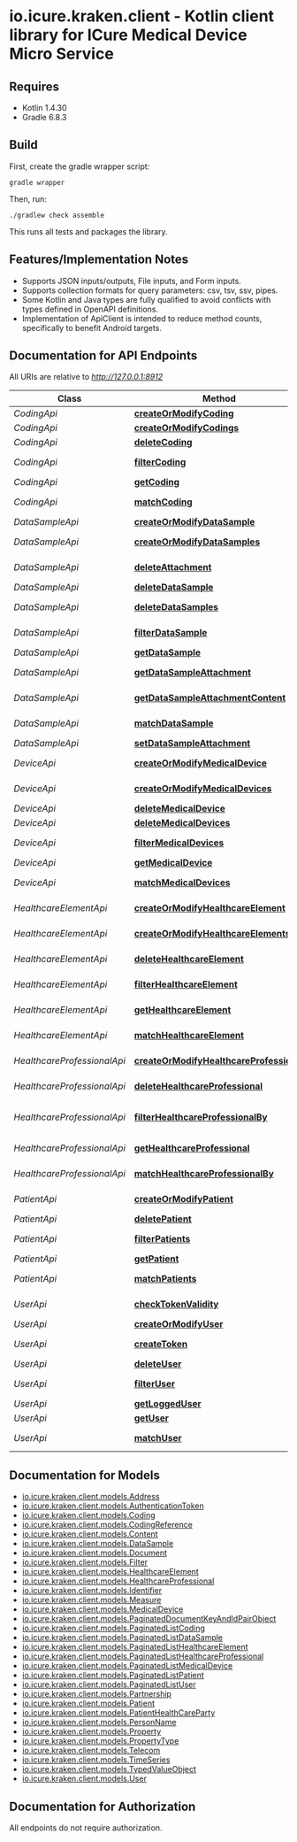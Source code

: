 # io.icure.kraken.client - Kotlin client library for ICure Medical Device Micro Service

## Requires

* Kotlin 1.4.30
* Gradle 6.8.3

## Build

First, create the gradle wrapper script:

```
gradle wrapper
```

Then, run:

```
./gradlew check assemble
```

This runs all tests and packages the library.

## Features/Implementation Notes

* Supports JSON inputs/outputs, File inputs, and Form inputs.
* Supports collection formats for query parameters: csv, tsv, ssv, pipes.
* Some Kotlin and Java types are fully qualified to avoid conflicts with types defined in OpenAPI definitions.
* Implementation of ApiClient is intended to reduce method counts, specifically to benefit Android targets.

<a name="documentation-for-api-endpoints"></a>
## Documentation for API Endpoints

All URIs are relative to *http://127.0.0.1:8912*

Class | Method | HTTP request | Description
------------ | ------------- | ------------- | -------------
*CodingApi* | [**createOrModifyCoding**](docs/CodingApi.md#createormodifycoding) | **PUT** /rest/v2/coding | Create a Coding
*CodingApi* | [**createOrModifyCodings**](docs/CodingApi.md#createormodifycodings) | **PUT** /rest/v2/coding/batch | Create a Coding
*CodingApi* | [**deleteCoding**](docs/CodingApi.md#deletecoding) | **DELETE** /rest/v2/coding/{id} | Delete a Coding
*CodingApi* | [**filterCoding**](docs/CodingApi.md#filtercoding) | **POST** /rest/v2/coding/filter | Find Codings using a filter
*CodingApi* | [**getCoding**](docs/CodingApi.md#getcoding) | **GET** /rest/v2/coding/{id} | Get a Coding
*CodingApi* | [**matchCoding**](docs/CodingApi.md#matchcoding) | **POST** /rest/v2/coding/match | Find Codings using a filter
*DataSampleApi* | [**createOrModifyDataSample**](docs/DataSampleApi.md#createormodifydatasample) | **PUT** /rest/v2/data/sample | Create a DataSample
*DataSampleApi* | [**createOrModifyDataSamples**](docs/DataSampleApi.md#createormodifydatasamples) | **PUT** /rest/v2/data/sample/batch | Create a batch of Data samples
*DataSampleApi* | [**deleteAttachment**](docs/DataSampleApi.md#deleteattachment) | **DELETE** /rest/v2/data/sample/{id}/attachment/{documentId} | Delete a Data sample attachment
*DataSampleApi* | [**deleteDataSample**](docs/DataSampleApi.md#deletedatasample) | **DELETE** /rest/v2/data/sample/{id} | Delete a DataSample
*DataSampleApi* | [**deleteDataSamples**](docs/DataSampleApi.md#deletedatasamples) | **DELETE** /rest/v2/data/sample/batch/{ids} | Delete a batch of Data samples
*DataSampleApi* | [**filterDataSample**](docs/DataSampleApi.md#filterdatasample) | **POST** /rest/v2/data/sample/filter | Find Data samples using a filter
*DataSampleApi* | [**getDataSample**](docs/DataSampleApi.md#getdatasample) | **GET** /rest/v2/data/sample/{id} | Get a DataSample
*DataSampleApi* | [**getDataSampleAttachment**](docs/DataSampleApi.md#getdatasampleattachment) | **GET** /rest/v2/data/sample/{id}/attachment/{documentId} | Get a DataSample attachment metadata
*DataSampleApi* | [**getDataSampleAttachmentContent**](docs/DataSampleApi.md#getdatasampleattachmentcontent) | **GET** /rest/v2/data/sample/{id}/attachment/{documentId}/{attachmentId} | Get a Data sample attachment metadata
*DataSampleApi* | [**matchDataSample**](docs/DataSampleApi.md#matchdatasample) | **POST** /rest/v2/data/sample/match | Find Data samples using a filter
*DataSampleApi* | [**setDataSampleAttachment**](docs/DataSampleApi.md#setdatasampleattachment) | **PUT** /rest/v2/data/sample/{id}/attachment/{documentId} | Create a DataSample
*DeviceApi* | [**createOrModifyMedicalDevice**](docs/DeviceApi.md#createormodifymedicaldevice) | **PUT** /rest/v2/medical/device | Create or update a Device
*DeviceApi* | [**createOrModifyMedicalDevices**](docs/DeviceApi.md#createormodifymedicaldevices) | **PUT** /rest/v2/medical/device/batch | Create or update a batch of Devices
*DeviceApi* | [**deleteMedicalDevice**](docs/DeviceApi.md#deletemedicaldevice) | **DELETE** /rest/v2/medical/device/{id} | Delete a Device
*DeviceApi* | [**deleteMedicalDevices**](docs/DeviceApi.md#deletemedicaldevices) | **POST** /rest/v2/medical/device/batch | Delete Devices
*DeviceApi* | [**filterMedicalDevices**](docs/DeviceApi.md#filtermedicaldevices) | **POST** /rest/v2/medical/device/filter | Find Devices using a filter
*DeviceApi* | [**getMedicalDevice**](docs/DeviceApi.md#getmedicaldevice) | **GET** /rest/v2/medical/device/{id} | Get a Medical Device
*DeviceApi* | [**matchMedicalDevices**](docs/DeviceApi.md#matchmedicaldevices) | **POST** /rest/v2/medical/device/match | Find Devices using a filter
*HealthcareElementApi* | [**createOrModifyHealthcareElement**](docs/HealthcareElementApi.md#createormodifyhealthcareelement) | **PUT** /rest/v2/hce | Create a Healthcare Element
*HealthcareElementApi* | [**createOrModifyHealthcareElements**](docs/HealthcareElementApi.md#createormodifyhealthcareelements) | **PUT** /rest/v2/hce/batch | Create a Healthcare Element
*HealthcareElementApi* | [**deleteHealthcareElement**](docs/HealthcareElementApi.md#deletehealthcareelement) | **DELETE** /rest/v2/hce/{id} | Delete a Healthcare Element
*HealthcareElementApi* | [**filterHealthcareElement**](docs/HealthcareElementApi.md#filterhealthcareelement) | **POST** /rest/v2/hce/filter | Find Healthcare Elements using a filter
*HealthcareElementApi* | [**getHealthcareElement**](docs/HealthcareElementApi.md#gethealthcareelement) | **GET** /rest/v2/hce/{id} | Get a Healthcare Element
*HealthcareElementApi* | [**matchHealthcareElement**](docs/HealthcareElementApi.md#matchhealthcareelement) | **POST** /rest/v2/hce/match | Find Healthcare Elements using a filter
*HealthcareProfessionalApi* | [**createOrModifyHealthcareProfessional**](docs/HealthcareProfessionalApi.md#createormodifyhealthcareprofessional) | **PUT** /rest/v2/healthcareprofessional | Create a HealthcareProfessional
*HealthcareProfessionalApi* | [**deleteHealthcareProfessional**](docs/HealthcareProfessionalApi.md#deletehealthcareprofessional) | **DELETE** /rest/v2/healthcareprofessional/{id} | Delete a HealthcareProfessional
*HealthcareProfessionalApi* | [**filterHealthcareProfessionalBy**](docs/HealthcareProfessionalApi.md#filterhealthcareprofessionalby) | **POST** /rest/v2/healthcareprofessional/filter | Find Healthcare Professional using a filter
*HealthcareProfessionalApi* | [**getHealthcareProfessional**](docs/HealthcareProfessionalApi.md#gethealthcareprofessional) | **GET** /rest/v2/healthcareprofessional/{id} | Get a HealthcareProfessional
*HealthcareProfessionalApi* | [**matchHealthcareProfessionalBy**](docs/HealthcareProfessionalApi.md#matchhealthcareprofessionalby) | **POST** /rest/v2/healthcareprofessional/match | Find Data samples using a filter
*PatientApi* | [**createOrModifyPatient**](docs/PatientApi.md#createormodifypatient) | **PUT** /rest/v2/patient | Create or update a Patient
*PatientApi* | [**deletePatient**](docs/PatientApi.md#deletepatient) | **DELETE** /rest/v2/patient/{id} | Delete a Patient
*PatientApi* | [**filterPatients**](docs/PatientApi.md#filterpatients) | **POST** /rest/v2/patient/filter | Find Patients using a filter
*PatientApi* | [**getPatient**](docs/PatientApi.md#getpatient) | **GET** /rest/v2/patient/{id} | Get a Patient
*PatientApi* | [**matchPatients**](docs/PatientApi.md#matchpatients) | **POST** /rest/v2/patient/match | Find Patients using a filter
*UserApi* | [**checkTokenValidity**](docs/UserApi.md#checktokenvalidity) | **GET** /rest/v2/user/token/{id} | Find Users using a filter
*UserApi* | [**createOrModifyUser**](docs/UserApi.md#createormodifyuser) | **PUT** /rest/v2/user | Create a User
*UserApi* | [**createToken**](docs/UserApi.md#createtoken) | **POST** /rest/v2/user/token/{id} | Find Users using a filter
*UserApi* | [**deleteUser**](docs/UserApi.md#deleteuser) | **DELETE** /rest/v2/user/{id} | Delete a User
*UserApi* | [**filterUser**](docs/UserApi.md#filteruser) | **POST** /rest/v2/user/filter | Find Users using a filter
*UserApi* | [**getLoggedUser**](docs/UserApi.md#getloggeduser) | **GET** /rest/v2/user | Get the logged User
*UserApi* | [**getUser**](docs/UserApi.md#getuser) | **GET** /rest/v2/user/{id} | Get a User
*UserApi* | [**matchUser**](docs/UserApi.md#matchuser) | **POST** /rest/v2/user/match | Find Users using a filter


<a name="documentation-for-models"></a>
## Documentation for Models

 - [io.icure.kraken.client.models.Address](docs/Address.md)
 - [io.icure.kraken.client.models.AuthenticationToken](docs/AuthenticationToken.md)
 - [io.icure.kraken.client.models.Coding](docs/Coding.md)
 - [io.icure.kraken.client.models.CodingReference](docs/CodingReference.md)
 - [io.icure.kraken.client.models.Content](docs/Content.md)
 - [io.icure.kraken.client.models.DataSample](docs/DataSample.md)
 - [io.icure.kraken.client.models.Document](docs/Document.md)
 - [io.icure.kraken.client.models.Filter](docs/Filter.md)
 - [io.icure.kraken.client.models.HealthcareElement](docs/HealthcareElement.md)
 - [io.icure.kraken.client.models.HealthcareProfessional](docs/HealthcareProfessional.md)
 - [io.icure.kraken.client.models.Identifier](docs/Identifier.md)
 - [io.icure.kraken.client.models.Measure](docs/Measure.md)
 - [io.icure.kraken.client.models.MedicalDevice](docs/MedicalDevice.md)
 - [io.icure.kraken.client.models.PaginatedDocumentKeyAndIdPairObject](docs/PaginatedDocumentKeyAndIdPairObject.md)
 - [io.icure.kraken.client.models.PaginatedListCoding](docs/PaginatedListCoding.md)
 - [io.icure.kraken.client.models.PaginatedListDataSample](docs/PaginatedListDataSample.md)
 - [io.icure.kraken.client.models.PaginatedListHealthcareElement](docs/PaginatedListHealthcareElement.md)
 - [io.icure.kraken.client.models.PaginatedListHealthcareProfessional](docs/PaginatedListHealthcareProfessional.md)
 - [io.icure.kraken.client.models.PaginatedListMedicalDevice](docs/PaginatedListMedicalDevice.md)
 - [io.icure.kraken.client.models.PaginatedListPatient](docs/PaginatedListPatient.md)
 - [io.icure.kraken.client.models.PaginatedListUser](docs/PaginatedListUser.md)
 - [io.icure.kraken.client.models.Partnership](docs/Partnership.md)
 - [io.icure.kraken.client.models.Patient](docs/Patient.md)
 - [io.icure.kraken.client.models.PatientHealthCareParty](docs/PatientHealthCareParty.md)
 - [io.icure.kraken.client.models.PersonName](docs/PersonName.md)
 - [io.icure.kraken.client.models.Property](docs/Property.md)
 - [io.icure.kraken.client.models.PropertyType](docs/PropertyType.md)
 - [io.icure.kraken.client.models.Telecom](docs/Telecom.md)
 - [io.icure.kraken.client.models.TimeSeries](docs/TimeSeries.md)
 - [io.icure.kraken.client.models.TypedValueObject](docs/TypedValueObject.md)
 - [io.icure.kraken.client.models.User](docs/User.md)


<a name="documentation-for-authorization"></a>
## Documentation for Authorization

All endpoints do not require authorization.
